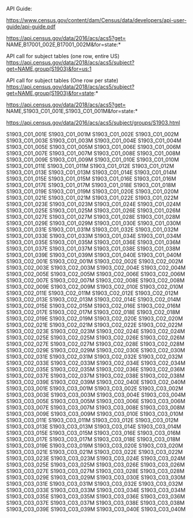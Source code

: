 API Guide:

https://www.census.gov/content/dam/Census/data/developers/api-user-guide/api-guide.pdf

https://api.census.gov/data/2016/acs/acs5?get=
NAME,B17001_002E,B17001_002M&for=state:*

API call for subject tables (one row, entire US)
https://api.census.gov/data/2018/acs/acs5/subject?get=NAME,group(S1903)&for=us:1

API call for subject tables (One row per state)
https://api.census.gov/data/2018/acs/acs5/subject?get=NAME,group(S1903)&for=state:*

https://api.census.gov/data/2018/acs/acs5?get=
NAME,S1903_C01_001E,S1903_C01_001M&for=state:*

https://api.census.gov/data/2016/acs/acs5/subject/groups/S1903.html

S1903_C01_001E
S1903_C01_001M
S1903_C01_002E
S1903_C01_002M
S1903_C01_003E
S1903_C01_003M
S1903_C01_004E
S1903_C01_004M
S1903_C01_005E
S1903_C01_005M
S1903_C01_006E
S1903_C01_006M
S1903_C01_007E
S1903_C01_007M
S1903_C01_008E
S1903_C01_008M
S1903_C01_009E
S1903_C01_009M
S1903_C01_010E
S1903_C01_010M
S1903_C01_011E
S1903_C01_011M
S1903_C01_012E
S1903_C01_012M
S1903_C01_013E
S1903_C01_013M
S1903_C01_014E
S1903_C01_014M
S1903_C01_015E
S1903_C01_015M
S1903_C01_016E
S1903_C01_016M
S1903_C01_017E
S1903_C01_017M
S1903_C01_018E
S1903_C01_018M
S1903_C01_019E
S1903_C01_019M
S1903_C01_020E
S1903_C01_020M
S1903_C01_021E
S1903_C01_021M
S1903_C01_022E
S1903_C01_022M
S1903_C01_023E
S1903_C01_023M
S1903_C01_024E
S1903_C01_024M
S1903_C01_025E
S1903_C01_025M
S1903_C01_026E
S1903_C01_026M
S1903_C01_027E
S1903_C01_027M
S1903_C01_028E
S1903_C01_028M
S1903_C01_029E
S1903_C01_029M
S1903_C01_030E
S1903_C01_030M
S1903_C01_031E
S1903_C01_031M
S1903_C01_032E
S1903_C01_032M
S1903_C01_033E
S1903_C01_033M
S1903_C01_034E
S1903_C01_034M
S1903_C01_035E
S1903_C01_035M
S1903_C01_036E
S1903_C01_036M
S1903_C01_037E
S1903_C01_037M
S1903_C01_038E
S1903_C01_038M
S1903_C01_039E
S1903_C01_039M
S1903_C01_040E
S1903_C01_040M
S1903_C02_001E
S1903_C02_001M
S1903_C02_002E
S1903_C02_002M
S1903_C02_003E
S1903_C02_003M
S1903_C02_004E
S1903_C02_004M
S1903_C02_005E
S1903_C02_005M
S1903_C02_006E
S1903_C02_006M
S1903_C02_007E
S1903_C02_007M
S1903_C02_008E
S1903_C02_008M
S1903_C02_009E
S1903_C02_009M
S1903_C02_010E
S1903_C02_010M
S1903_C02_011E
S1903_C02_011M
S1903_C02_012E
S1903_C02_012M
S1903_C02_013E
S1903_C02_013M
S1903_C02_014E
S1903_C02_014M
S1903_C02_015E
S1903_C02_015M
S1903_C02_016E
S1903_C02_016M
S1903_C02_017E
S1903_C02_017M
S1903_C02_018E
S1903_C02_018M
S1903_C02_019E
S1903_C02_019M
S1903_C02_020E
S1903_C02_020M
S1903_C02_021E
S1903_C02_021M
S1903_C02_022E
S1903_C02_022M
S1903_C02_023E
S1903_C02_023M
S1903_C02_024E
S1903_C02_024M
S1903_C02_025E
S1903_C02_025M
S1903_C02_026E
S1903_C02_026M
S1903_C02_027E
S1903_C02_027M
S1903_C02_028E
S1903_C02_028M
S1903_C02_029E
S1903_C02_029M
S1903_C02_030E
S1903_C02_030M
S1903_C02_031E
S1903_C02_031M
S1903_C02_032E
S1903_C02_032M
S1903_C02_033E
S1903_C02_033M
S1903_C02_034E
S1903_C02_034M
S1903_C02_035E
S1903_C02_035M
S1903_C02_036E
S1903_C02_036M
S1903_C02_037E
S1903_C02_037M
S1903_C02_038E
S1903_C02_038M
S1903_C02_039E
S1903_C02_039M
S1903_C02_040E
S1903_C02_040M
S1903_C03_001E
S1903_C03_001M
S1903_C03_002E
S1903_C03_002M
S1903_C03_003E
S1903_C03_003M
S1903_C03_004E
S1903_C03_004M
S1903_C03_005E
S1903_C03_005M
S1903_C03_006E
S1903_C03_006M
S1903_C03_007E
S1903_C03_007M
S1903_C03_008E
S1903_C03_008M
S1903_C03_009E
S1903_C03_009M
S1903_C03_010E
S1903_C03_010M
S1903_C03_011E
S1903_C03_011M
S1903_C03_012E
S1903_C03_012M
S1903_C03_013E
S1903_C03_013M
S1903_C03_014E
S1903_C03_014M
S1903_C03_015E
S1903_C03_015M
S1903_C03_016E
S1903_C03_016M
S1903_C03_017E
S1903_C03_017M
S1903_C03_018E
S1903_C03_018M
S1903_C03_019E
S1903_C03_019M
S1903_C03_020E
S1903_C03_020M
S1903_C03_021E
S1903_C03_021M
S1903_C03_022E
S1903_C03_022M
S1903_C03_023E
S1903_C03_023M
S1903_C03_024E
S1903_C03_024M
S1903_C03_025E
S1903_C03_025M
S1903_C03_026E
S1903_C03_026M
S1903_C03_027E
S1903_C03_027M
S1903_C03_028E
S1903_C03_028M
S1903_C03_029E
S1903_C03_029M
S1903_C03_030E
S1903_C03_030M
S1903_C03_031E
S1903_C03_031M
S1903_C03_032E
S1903_C03_032M
S1903_C03_033E
S1903_C03_033M
S1903_C03_034E
S1903_C03_034M
S1903_C03_035E
S1903_C03_035M
S1903_C03_036E
S1903_C03_036M
S1903_C03_037E
S1903_C03_037M
S1903_C03_038E
S1903_C03_038M
S1903_C03_039E
S1903_C03_039M
S1903_C03_040E
S1903_C03_040M

